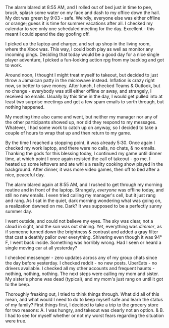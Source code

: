 The alarm blared at 8:55 AM, and I rolled out of bed just in time to pee, brush, splash some water on my face and dash to my office down the hall. My dot was green by 9:03 - safe. Weirdly, everyone else was either offline or orange; guess it is time for summer vacations after all. I checked my calendar to see only one scheduled meeting for the day. Excellent - this meant I could spend the day goofing off. 

I picked up the laptop and charger, and set up shop in the living room, where the Xbox was. This way, I could both play as well as monitor any incoming pings. Deciding that today would be a good day for a nice single player adventure, I picked a fun-looking action rpg from my backlog and got to work. 

Around noon, I thought I might treat myself to takeout, but decided to just throw a Jamaican patty in the microwave instead. Inflation is crazy right now, so better to save money. After lunch, I checked Teams & Outlook, but no change - everybody was still either offline or away, and strangely, I received no emails. Usually by this time in the day, I would get pulled into at least two surprise meetings and get a few spam emails to sorth through, but nothing happened. 

My meeting time also came and went, but neither my manager nor any of the other participants showed up, nor did they respond to my messages. Whatever, I had some work to catch up on anyway, so I decided to take a couple of hours to wrap that up and then return to my game. 

By the time I reached a stopping point, it was already 5:30. Once again I checked my work laptop, and there were no calls, no chats, & no emails. Thanking the gods for this blessing today, I continued my game until dinner time, at which point I once again resisted the call of takeout - go me. I heated up some leftovers and ate while a reality cooking show played in the background. After dinner, it was more video games, then off to bed after a nice, peaceful day. 

The alarm blared again at 8:55 AM, and I rushed to get through my morning routine and in front of the laptop. Strangely, *everyone* was offline today, and still no new emails. I even tried calling my manager's cell, but it just rang and rang. As I sat in the quiet, dark morning wondering what was going on, a realization dawned on me. Dark? It was supposed to be a perfectly sunny summer day. 

I went outside, and could not believe my eyes. The sky was clear, not a cloud in sight, and the sun was out shining. Yet, everything was _dimmer_, as if someone turned down the brightness & contrast and added a gray filter that cast a deathly pallor over everything. Shivering even though it was 94° F, I went back inside. Something was horribly wrong. Had I seen or heard a single moving car at all yesterday? 

I checked messenger - zero updates across any of my group chats since the day before yesterday. I checked reddit - no new posts. UberEats - no drivers available. I checked all my other accounts and frequent haunts - nothing, nothing, nothing. The next steps were calling my mom and sister. My sister's phone was dead (typical), and my mom's just rang on until it got to the beep. 

Thoroughly freaking out, I tried to think things through. What did all of this mean, and what would I need to do to keep myself safe and learn the status of my family? First things first, I decided to take a trip to the grocery store for two reasons: A. I was hungry, and takeout was clearly not an option. & B. I had to see for myself whether or not my worst fears regarding the situation were true.